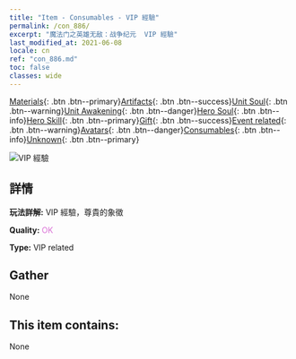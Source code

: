 ```yaml
---
title: "Item - Consumables - VIP 經驗"
permalink: /con_886/
excerpt: "魔法门之英雄无敌：战争纪元  VIP 經驗"
last_modified_at: 2021-06-08
locale: cn
ref: "con_886.md"
toc: false
classes: wide
---
```

 [Materials](/ItemsCN/){: .btn .btn--primary}[Artifacts](/ItemsCN/Artifacts/){: .btn .btn--success}[Unit Soul](/ItemsCN/UnitSoul/){: .btn .btn--warning}[Unit Awakening](/ItemsCN/UnitAwakening/){: .btn .btn--danger}[Hero Soul](/ItemsCN/HeroSoul/){: .btn .btn--info}[Hero Skill](/ItemsCN/HeroSkill/){: .btn .btn--primary}[Gift](/ItemsCN/Gift/){: .btn .btn--success}[Event related](/ItemsCN/Events/){: .btn .btn--warning}[Avatars](/ItemsCN/Avatars/){: .btn .btn--danger}[Consumables](/ItemsCN/Consumables/){: .btn .btn--info}[Unknown](/ItemsCN/Unknown/){: .btn .btn--primary}

 ![VIP 經驗](/images/t/i_101.png)

## 詳情
 **玩法詳解:** VIP 經驗，尊貴的象徵

 **Quality:** <span style="color: #DA70D6">OK</span>

 **Type:** VIP related

## Gather

  None

## This item contains:

  None

